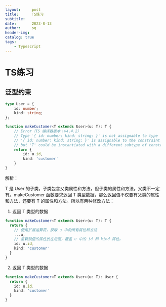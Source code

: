 ```yaml
---
layout:     post
title:      TS练习
subtitle:   
date:       2023-8-13
author:     sq
header-img: 
catalog: true
tags:
    - Typescript
---
```

# TS练习
## 泛型约束

```typescript
type User = {
    id: number;
    kind: string;
};

function makeCustomer<T extends User>(u: T): T {
    // Error（TS 编译器版本：v4.4.2）
    // Type '{ id: number; kind: string; }' is not assignable to type 'T'.
    // '{ id: number; kind: string; }' is assignable to the constraint of type 'T', 
    // but 'T' could be instantiated with a different subtype of constraint 'User'.
    return {
        id: u.id,
        kind: 'customer'
    }
}
```

解析：

T 是 User 的子类，子类包含父类属性和方法，但子类的属性和方法，父类不一定有。makeCustomer 函数要求返回 T 类型数据，那么返回值不仅要有父类的属性
和方法，还要有 T 的属性和方法。所以有两种修改方法：

1. 返回 T 类型的数据

```typescript
function makeCustomer<T extends User>(u: T): T {
  return {
    // 使用扩展运算符，获取 u 中的所有属性和方法
    ...u,
    // 重新赋值的属性放在后面，覆盖 u 中的 id 和 kind 属性。
    id: u.id,
    kind: 'customer'
  }
}
```

2. 返回 T 类型的数据

```typescript
function makeCustomer<T extends User>(u: T): User {
  return {
    id: u.id,
    kind: 'customer'
  }
}
```
